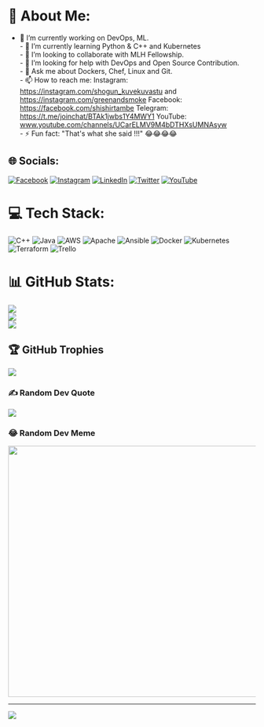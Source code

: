 # 💫 About Me:
- 🔭 I’m currently working on DevOps, ML.<br>- 🌱 I’m currently learning Python & C++  and Kubernetes<br>- 👯 I’m looking to collaborate with MLH Fellowship.<br>- 🤔 I’m looking for help with DevOps and Open Source Contribution.<br>- 💬 Ask me about Dockers, Chef, Linux and Git.<br>- 📫 How to reach me: Instagram: https://instagram.com/shogun_kuvekuvastu and https://instagram.com/greenandsmoke Facebook: https://facebook.com/shishirtambe Telegram: https://t.me/joinchat/BTAk1jwbs1Y4MWY1 YouTube:  www.youtube.com/channels/UCarELMV9M4bDTHXsUMNAsyw<br>- ⚡ Fun fact: "That's what she said !!!" 😂😂😂😂


## 🌐 Socials:
[![Facebook](https://img.shields.io/badge/Facebook-%231877F2.svg?logo=Facebook&logoColor=white)](https://facebook.com/shishirtambe) [![Instagram](https://img.shields.io/badge/Instagram-%23E4405F.svg?logo=Instagram&logoColor=white)](https://instagram.com/shogun_kuvekuvatsu) [![LinkedIn](https://img.shields.io/badge/LinkedIn-%230077B5.svg?logo=linkedin&logoColor=white)](https://linkedin.com/in/shishir-tambe-993646159/) [![Twitter](https://img.shields.io/badge/Twitter-%231DA1F2.svg?logo=Twitter&logoColor=white)](https://twitter.com/@Shishtam22) [![YouTube](https://img.shields.io/badge/YouTube-%23FF0000.svg?logo=YouTube&logoColor=white)](https://youtube.com/channels/UCarELMV9M4bDTHXsUMNAsyw) 

# 💻 Tech Stack:
![C++](https://img.shields.io/badge/c++-%2300599C.svg?style=for-the-badge&logo=c%2B%2B&logoColor=white) ![Java](https://img.shields.io/badge/java-%23ED8B00.svg?style=for-the-badge&logo=java&logoColor=white) ![AWS](https://img.shields.io/badge/AWS-%23FF9900.svg?style=for-the-badge&logo=amazon-aws&logoColor=white) ![Apache](https://img.shields.io/badge/apache-%23D42029.svg?style=for-the-badge&logo=apache&logoColor=white) ![Ansible](https://img.shields.io/badge/ansible-%231A1918.svg?style=for-the-badge&logo=ansible&logoColor=white) ![Docker](https://img.shields.io/badge/docker-%230db7ed.svg?style=for-the-badge&logo=docker&logoColor=white) ![Kubernetes](https://img.shields.io/badge/kubernetes-%23326ce5.svg?style=for-the-badge&logo=kubernetes&logoColor=white) ![Terraform](https://img.shields.io/badge/terraform-%235835CC.svg?style=for-the-badge&logo=terraform&logoColor=white) ![Trello](https://img.shields.io/badge/Trello-%23026AA7.svg?style=for-the-badge&logo=Trello&logoColor=white)
# 📊 GitHub Stats:
![](https://github-readme-stats.vercel.app/api?username=Coldman22&theme=midnight-purple&hide_border=false&include_all_commits=false&count_private=false)<br/>
![](https://github-readme-streak-stats.herokuapp.com/?user=Coldman22&theme=midnight-purple&hide_border=false)<br/>
![](https://github-readme-stats.vercel.app/api/top-langs/?username=Coldman22&theme=midnight-purple&hide_border=false&include_all_commits=false&count_private=false&layout=compact)

## 🏆 GitHub Trophies
![](https://github-profile-trophy.vercel.app/?username=Coldman22&theme=tokyonight&no-frame=false&no-bg=true&margin-w=4)

### ✍️ Random Dev Quote
![](https://quotes-github-readme.vercel.app/api?type=horizontal&theme=tokyonight)

### 😂 Random Dev Meme
<img src="https://random-memer.herokuapp.com/" width="512px"/>

---
[![](https://visitcount.itsvg.in/api?id=Coldman22&icon=0&color=0)](https://visitcount.itsvg.in)

<!-- Proudly created with GPRM ( https://gprm.itsvg.in ) -->
